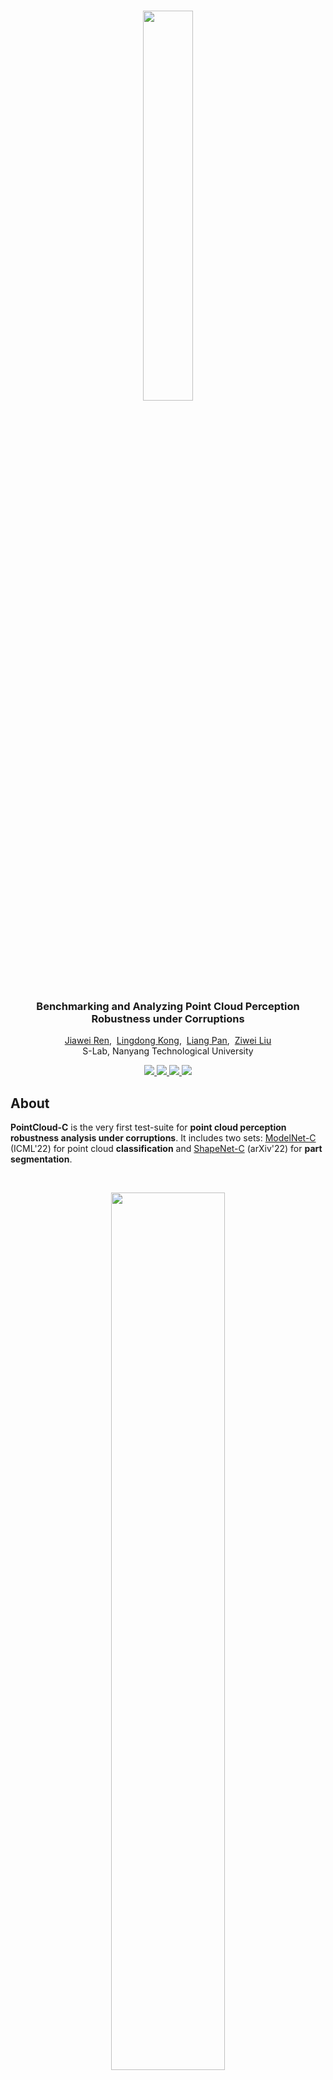 <br />
<p align="center">
  <img src="figs/logo.png" align="center" width="40%">
  
  
  <h3 align="center"><strong>Benchmarking and Analyzing Point Cloud Perception Robustness under Corruptions</strong></h3>

  <p align="center">
      <a href="https://scholar.google.com/citations?user=YUKPVCoAAAAJ" target='_blank'>Jiawei Ren</a>,&nbsp;
      <a href="https://scholar.google.com/citations?user=-j1j7TkAAAAJ" target='_blank'>Lingdong Kong</a>,&nbsp;
      <a href="https://scholar.google.com/citations?user=lSDISOcAAAAJ" target='_blank'>Liang Pan</a>,&nbsp;
      <a href="https://scholar.google.com/citations?user=lc45xlcAAAAJ" target='_blank'>Ziwei Liu</a>
    <br>
  S-Lab, Nanyang Technological University
  </p>
</p>

<p align="center">
  <a href="https://arxiv.org/abs/2202.03377" target='_blank'>
    <img src="https://img.shields.io/badge/Paper-%F0%9F%93%83-blue">
  </a>
  
  <a href="https://pointcloud-c.github.io/home" target='_blank'>
    <img src="https://img.shields.io/badge/Project-%F0%9F%94%97-green">
  </a>
  
  <a href="https://huggingface.co/spaces/ICML2022/PointCloudC" target='_blank'>
    <img src="https://img.shields.io/badge/Demo-%F0%9F%8E%AC-yellow">
  </a>
  
  <a href="https://zhuanlan.zhihu.com/p/529498676" target='_blank'>
    <img src="https://img.shields.io/badge/%E4%B8%AD%E8%AF%91%E7%89%88-%F0%9F%90%BC-red">
  </a>
</p>

## About

<strong>PointCloud-C</strong> is the very first test-suite for <strong>point cloud perception robustness analysis under corruptions</strong>. It includes two sets: [ModelNet-C](https://arxiv.org/abs/2202.03377) (ICML'22) for point cloud <strong>classification</strong> and [ShapeNet-C](https://pointcloud-c.github.io/asset/2022_PointCloud-C_preprint.pdf) (arXiv'22) for <strong>part segmentation</strong>.

<br>
<p align="center">
  <img src="figs/teaser.png" align="center" width="60%">
  <br>
  Fig. Examples of point cloud corruptions in PointCloud-C.
</p>
<br>

Visit our <a href="https://pointcloud-c.github.io/home" target='_blank'>project page</a> to explore more details. 🌱


## Updates

- \[2022.11\] - The preprint of the PointCloud-C paper (ModelNet-C + ShapeNet-C) is available [here](https://pointcloud-c.github.io/asset/2022_PointCloud-C_preprint.pdf).
- \[2022.10\] - We have successfully hosted the [2022 PointCloud-C Challenge](https://pointcloud-c.github.io/competition.html). Congratulations to the winners: 🥇 ``Antins_cv``, 🥈 ``DGPC`` & ``DGPS``, and 🥉 ``BIT_gdxy_xtf``.
- \[2022.07\] - Try a [Gradio demo](https://huggingface.co/spaces/ICML2022/PointCloudC) for PointCloud-C corruptions at Hugging Face Spaces! :hugs:
- \[2022.07\] - Competition starts! Join now at our [CodaLab](https://codalab.lisn.upsaclay.fr/competitions/6437) page.
- \[2022.06\] - PointCloud-C is now live on [Paper-with-Code](https://paperswithcode.com/dataset/pointcloud-c). Join the benchmark today!
- \[2022.06\] - The 1st PointCloud-C challenge will be hosted in conjecture with the ECCV'22 [SenseHuman](https://sense-human.github.io/) workshop. 🚀
- \[2022.06\] - We are organizing the 1st PointCloud-C challenge! Click [here](https://pointcloud-c.github.io/competition.html) to explore the competition details.
- \[2022.05\] - ModelNet-C is accepted to ICML 2022. Click <a href="https://arxiv.org/abs/2202.03377" target='_blank'>here</a> to check it out! 🎉


## Overview

- [Highlight](#highlight)
- [Data Preparation](docs/DATA_PREPARE.md)
- [Getting Started](docs/GET_STARTED.md)
- [Benchmark Results](#benchmark-results)
- [Evaluation](#evaluation)
- [Customize Evaluation](#customize-evaluation)
- [Build PointCloud-C](#build-pointcloud-c)
- [TODO List](#todo-list)
- [License](#license)
- [Acknowledgement](#acknowledgement)
- [Citation](#citation)


## Highlight
#### Corruption Taxonomy
<p align="center">
  <img src="figs/c-taxonomy.png" align="center" width="95%">
</p>

#### ModelNet-C (Classification)
<br>
<p align="center">
  <img src="figs/c-classification.jpeg" align="center" width="95%">
</p>

#### ShapeNet-C (Part Segmentation)
<br>
<p align="center">
  <img src="figs/c-partseg.png" align="center" width="95%">
</p>

## Data Preparation
Please refer to [DATA_PREPARE.md](docs/DATA_PREPARE.md) for the details to prepare the ModelNet-C and ShapeNet-C datasets.


## Getting Started
Please refer to [GET_STARTED.md](docs/GET_STARTED.md) to learn more usage about this codebase.


## Benchmark Results

#### ModelNet-C (Classification)

| Method            | Reference                                                  | Standalone |  mCE $\downarrow$ | RmCE $\downarrow$ | Clean OA $\uparrow$ |
| ----------------- | ---------------------------------------------------------- | :--------: | :---: | :---: | :------: |
| DGCNN             | [Wang et al.](https://arxiv.org/abs/1801.07829)            |     Yes    | 1.000 | 1.000 |  0.926   |
| PointNet          | [Qi et al.](https://arxiv.org/abs/1612.00593)              |     Yes    | 1.422 | 1.488 |  0.907   |
| PointNet++        | [Qi et al.](https://arxiv.org/abs/1706.02413)              |     Yes    | 1.072 | 1.114 |  0.930   |
| RSCNN             | [Liu et al.](https://arxiv.org/abs/1904.07601)             |     Yes    | 1.130 | 1.201 |  0.923   |
| SimpleView        | [Goyal et al.](https://arxiv.org/abs/2106.05304)           |     Yes    | 1.047 | 1.181 |  0.939   |
| GDANet            | [Xu et al.](https://arxiv.org/abs/2012.10921)              |     Yes    | 0.892 | 0.865 |  0.934   |
| CurveNet          | [Xiang et al.](https://arxiv.org/abs/2105.01288)           |     Yes    | 0.927 | 0.978 |  0.938   |
| PAConv            | [Xu et al.](https://arxiv.org/abs/2103.14635)              |     Yes    | 1.104 | 1.211 |  0.936   |
| PCT               | [Guo et al.](https://arxiv.org/abs/2012.09688)             |     Yes    | 0.925 | 0.884 |  0.930   |
| RPC               | [Ren et al.](https://arxiv.org/abs/2202.03377)             |     Yes    | 0.863 | 0.778 |  0.930   |
| OcCo (DGCNN)      | [Wang et al.](https://arxiv.org/abs/2010.01089)            |     No     | 1.248 | 1.262 |  0.922   |
| PointBERT         | [Yu et al.](https://arxiv.org/abs/2111.14819)              |     No     | 1.033 | 0.895 |  0.922   |
| PointMixUp (PointNet++) | [Chen et al.](https://arxiv.org/abs/2008.06374)      |     No     | 1.028 | 0.785 |  0.915   |
| PointWOLF (DGCNN) | [Kim et al.](https://arxiv.org/abs/2110.05379)             |     No     | 0.814 | 0.698 |  0.926   |
| RSMix (DGCNN)     | [Lee et al.](https://arxiv.org/abs/2102.01929)             |     No     | 0.745 | 0.839 |  0.930   |
| PointCutMix-R (DGCNN)     | [Zhang et al.](https://arxiv.org/pdf/2101.01461)             |     No     | 0.627 | 0.504 |  0.926   |
| PointCutMix-K (DGCNN)     | [Zhang et al.](https://arxiv.org/pdf/2101.01461)             |     No     | 0.659 | 0.585 |  0.932   |
| WOLFMix (DGCNN)   | [Ren et al.](https://arxiv.org/abs/2202.03377)             |     No     | 0.590 | 0.485 |  0.932   |
| WOLFMix (GDANet)  | [Ren et al.](https://arxiv.org/abs/2202.03377)             |     No     | 0.571 | 0.439 |  0.934   |
| WOLFMix (PCT)     | [Ren et al.](https://arxiv.org/abs/2202.03377)             |     No     | 0.574 | 0.653 |  0.934   |
| WOLFMix (RPC)     | [Ren et al.](https://arxiv.org/abs/2202.03377)             |     No     | 0.601 | 0.940 |  0.933   |

#### ShapeNet-C (Part Segmentation)

| Method            | Reference                                                  | Standalone |  mCE $\downarrow$ |   RmCE $\downarrow$  | Clean mIoU $\uparrow$ |
| ----------------- | ---------------------------------------------------------- | :--------: | :---: | :------: | :---: |
| DGCNN             | [Wang et al.](https://arxiv.org/abs/1801.07829)            |     Yes    | 1.000 |   1.000  | 0.852 |
| PointNet          | [Qi et al.](https://arxiv.org/abs/1612.00593)              |     Yes    | 1.178 |   1.056  | 0.833 |
| PointNet++        | [Qi et al.](https://arxiv.org/abs/1706.02413)              |     Yes    | 1.112 |   1.850  | 0.857 |
| OcCo-DGCNN        | [Wang et al.](https://arxiv.org/abs/2010.01089)            |     No     | 0.977 |   0.804  | 0.851 |
| OcCo-PointNet     | [Wang et al.](https://arxiv.org/abs/2010.01089)            |     No     | 1.130 |   0.937  | 0.832 |
| OcCo-PCN          | [Wang et al.](https://arxiv.org/abs/2010.01089)            |     No     | 1.173 |   0.882  | 0.815 |
| GDANet            | [Xu et al.](https://arxiv.org/abs/2012.10921)              |     Yes    | 0.923 |   0.785  | 0.857 |
| PAConv            | [Xu et al.](https://arxiv.org/abs/2103.14635)              |     Yes    | 0.927 |   0.848  | 0.859 |
| PointTransformers | [Zhao et al.](https://arxiv.org/abs/2012.09164)            |     Yes    | 1.049 |   0.933  | 0.840 |
| PointMLP          | [Ma et al.](https://arxiv.org/abs/2202.07123)              |     Yes    | 0.977 |   0.810  | 0.853 |
| PointBERT         | [Yu et al.](https://arxiv.org/abs/2111.14819)              |     No     | 1.033 |   0.895  | 0.855 |
| PointMAE          | [Pang et al.](https://arxiv.org/abs/2203.06604)            |     No     | 0.927 |   0.703  | 0.860 |

*Note: Standalone indicates whether or not the method is a standalone architecture or a combination with augmentation or pretrain.


## Evaluation
Evaluation commands are provided in [EVALUATE.md](docs/EVALUATE.md).


## Customize Evaluation
We have provided evaluation utilities to help you evaluate on ModelNet-C using your own codebase. 
Please follow [CUSTOMIZE.md](docs/CUSTOMIZE.md).


## Build PointCloud-C
You can manage to generate your own "PointCloud-C"! Follow the instructions in [GENERATE.md](docs/GENERATE.md).


## TODO List
- [x] Initial release. 🚀
- [x] Add license. See [here](#license) for more details.
- [x] Release test sets. Download ModelNet-C and ShapeNet-C from our <a href="https://pointcloud-c.github.io/home" target='_blank'>project page</a>.
- [x] Add evaluation scripts for classification models.
- [x] Add evaluation scripts for part segmentation models.
- [ ] Add competition details.
- [ ] Clean and retouch codebase.


## License
<a rel="license" href="http://creativecommons.org/licenses/by-nc-sa/4.0/"><img alt="Creative Commons License" style="border-width:0" src="https://i.creativecommons.org/l/by-nc-sa/4.0/80x15.png" /></a>
<br />
This work is under the <a rel="license" href="http://creativecommons.org/licenses/by-nc-sa/4.0/">Creative Commons Attribution-NonCommercial-ShareAlike 4.0 International License</a>.


## Acknowledgement

We acknowledge the use of the following public resources during the course of this work:
<sup>1</sup>[SimpleView](https://github.com/princeton-vl/SimpleView),
<sup>2</sup>[PCT](https://github.com/Strawberry-Eat-Mango/PCT_Pytorch),
<sup>3</sup>[GDANet](https://github.com/mutianxu/GDANet),
<sup>4</sup>[CurveNet](https://github.com/tiangexiang/CurveNet),
<sup>5</sup>[PAConv](https://github.com/CVMI-Lab/PAConv),
<sup>6</sup>[RSMix](https://github.com/dogyoonlee/RSMix),
<sup>7</sup>[PointMixUp](https://github.com/yunlu-chen/PointMixup),
<sup>8</sup>[PointWOLF](https://github.com/mlvlab/PointWOLF),
<sup>9</sup>[PointTransformers](https://github.com/qq456cvb/Point-Transformers),
<sup>10</sup>[OcCo](https://github.com/hansen7/OcCo),
<sup>11</sup>[PointMLP](https://github.com/ma-xu/pointMLP-pytorch),
<sup>12</sup>[PointBERT](https://github.com/lulutang0608/Point-BERT),
and <sup>13</sup>[PointMAE](https://github.com/Pang-Yatian/Point-MAE).



## Citation

If you find this work helpful, please kindly consider citing our papers:

```bibtex
@ARTICLE{ren2022pointcloud-c,
  title={PointCloud-C: Benchmarking and Analyzing Point Cloud Perception Robustness under Corruptions},
  author={Jiawei Ren and Lingdong Kong and Liang Pan and Ziwei Liu},
  journal={arXiv:220x.xxxxx},
  year={2022}
}
```

```bibtex
@ARTICLE{ren2022modelnet-c,
  title={Benchmarking and Analyzing Point Cloud Classification under Corruptions},
  author={Jiawei Ren and Liang Pan and Ziwei Liu},
  journal={International Conference on Machine Learning (ICML)},
  year={2022}
}
```

